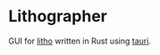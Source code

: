 # Lithographer

GUI for [litho](https://github.com/girish946/litho) written in Rust using [tauri](https://tauri.studio/).

